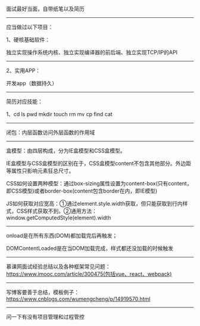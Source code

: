 面试最好当面，自带纸笔以及简历

------

应当做过以下项目：

1、硬核基础软件：

独立实现操作系统内核、独立实现编译器的前后端、独立实现TCP/IP的API

------

2、实用APP：

开发app（数据持久）

------

简历对应技能：

1、cd ls pwd mkdir touch rm mv cp find cat

------

闭包：内层函数访问外层函数的作用域

------

盒模型：由四层构成，分为IE盒模型和CSS盒模型。

IE盒模型与CSS盒模型的区别在于，CSS盒模型content不包含其他部分。外边距等属性只影响元素狂总尺寸。

CSS如何设置两种模型：通过box-sizing属性设置为content-box(只有content，即CSS模型)或者border-box(content包含border在内，即IE模型)

JS如何获取对应宽高：①通过element.style.width获取，但只能获取到行内样式，CSS样式获取不到。②通用方法：window.getComputedStyle(element).width

------

onload是在所有东西(DOM)都加载完后再触发；

DOMContentLoaded是在当DOM加载完成，样式都还没加载的时候触发

------

慕课网面试经验总结以及各种框架常见问题：https://www.imooc.com/article/300475(包括vue、react、webpack)

------

写博客要善于总结，模板例子：https://www.cnblogs.com/wumengcheng/p/14919570.html

------

问一下有没有项目管理和过程管控